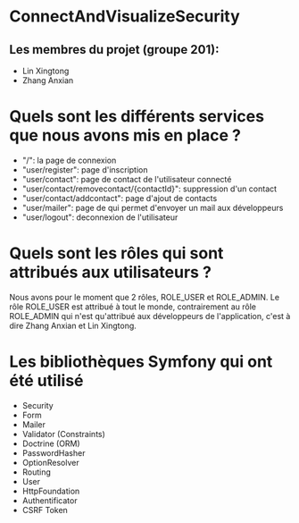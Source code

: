# ConnectAndVisualizeSecurity
 
## Les membres du projet (groupe 201):
- Lin Xingtong 
- Zhang Anxian  <br>

# Quels sont les différents services que nous avons mis en place ?
- "/": la page de connexion <br>
- "user/register": page d'inscription <br>
- "user/contact": page de contact de l'utilisateur connecté <br>
- "user/contact/removecontact/{contactId}": suppression d'un contact <br>
- "user/contact/addcontact": page d'ajout de contacts <br>
- "user/mailer": page de qui permet d'envoyer un mail aux développeurs <br>
- "user/logout": deconnexion de l'utilisateur <br>

# Quels sont les rôles qui sont attribués aux utilisateurs ?
Nous avons pour le moment que 2 rôles, ROLE_USER et ROLE_ADMIN.
Le rôle ROLE_USER est attribué à tout le monde, contrairement au rôle ROLE_ADMIN qui n'est qu'attribué aux développeurs de l'application, c'est à dire Zhang Anxian et Lin Xingtong.

# Les bibliothèques Symfony qui ont été utilisé
- Security <br>
- Form <br>
- Mailer <br>
- Validator (Constraints) <br>
- Doctrine (ORM) <br>
- PasswordHasher <br>
- OptionResolver <br>
- Routing <br>
- User <br>
- HttpFoundation <br>
- Authentificator <br>
- CSRF Token <br>
